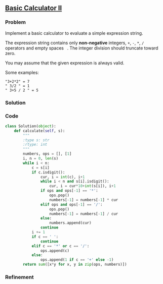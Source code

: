 ## [Basic Calculator II](https://leetcode.com/problems/basic-calculator-ii/)

### Problem

Implement a basic calculator to evaluate a simple expression string.

The expression string contains only __non-negative__ integers, `+`, `-`, `*`, `/` operators and empty spaces ` `. The integer division should truncate toward zero.

You may assume that the given expression is always valid.

Some examples:
```
"3+2*2" = 7
" 3/2 " = 1
" 3+5 / 2 " = 5
```

### Solution


### Code

``` Python
class Solution(object):
    def calculate(self, s):
        """
        :type s: str
        :rtype: int
        """
        numbers, ops = [], [1]
        i, n = 0, len(s)
        while i < n:
            c = s[i]
            if c.isdigit():
                cur, i = int(c), i+1
                while i < n and s[i].isdigit():
                    cur, i = cur*10+int(s[i]), i+1
                if ops and ops[-1] == '*':
                    ops.pop()
                    numbers[-1] = numbers[-1] * cur
                elif ops and ops[-1] == '/':
                    ops.pop()
                    numbers[-1] = numbers[-1] / cur
                else:
                    numbers.append(cur)
                continue
            i += 1
            if c == ' ':
                continue
            elif c == '*' or c == '/':
                ops.append(c)
            else:
                ops.append(1 if c == '+' else -1)
        return sum([x*y for x, y in zip(ops, numbers)])
```

### Refinement
